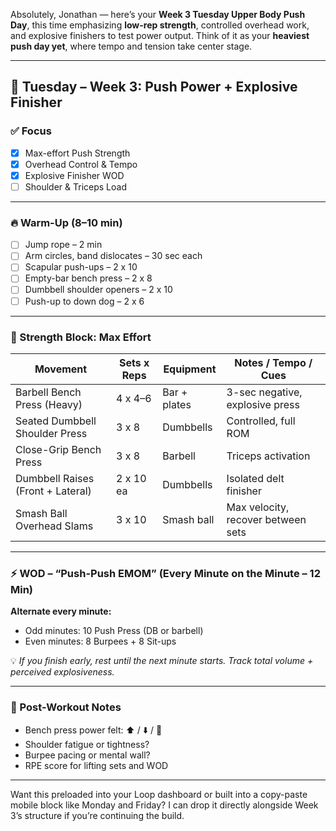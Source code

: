 Absolutely, Jonathan — here’s your **Week 3 Tuesday Upper Body Push Day**, this time emphasizing **low-rep strength**, controlled overhead work, and explosive finishers to test power output. Think of it as your **heaviest push day yet**, where tempo and tension take center stage.

---

## 💪 Tuesday – Week 3: Push Power + Explosive Finisher

### ✅ Focus
- [x] Max-effort Push Strength  
- [x] Overhead Control & Tempo  
- [x] Explosive Finisher WOD  
- [ ] Shoulder & Triceps Load  

---

### 🔥 Warm-Up (8–10 min)
- [ ] Jump rope – 2 min  
- [ ] Arm circles, band dislocates – 30 sec each  
- [ ] Scapular push-ups – 2 x 10  
- [ ] Empty-bar bench press – 2 x 8  
- [ ] Dumbbell shoulder openers – 2 x 10  
- [ ] Push-up to down dog – 2 x 6

---

### 🧱 Strength Block: Max Effort  
| Movement                        | Sets x Reps | Equipment           | Notes / Tempo / Cues            |
|---------------------------------|-------------|---------------------|---------------------------------|
| Barbell Bench Press (Heavy)     | 4 x 4–6     | Bar + plates        | 3-sec negative, explosive press |
| Seated Dumbbell Shoulder Press  | 3 x 8       | Dumbbells           | Controlled, full ROM            |
| Close-Grip Bench Press          | 3 x 8       | Barbell             | Triceps activation               |
| Dumbbell Raises (Front + Lateral) | 2 x 10 ea | Dumbbells           | Isolated delt finisher          |
| Smash Ball Overhead Slams       | 3 x 10      | Smash ball          | Max velocity, recover between sets

---

### ⚡️ WOD – “Push-Push EMOM” (Every Minute on the Minute – 12 Min)

**Alternate every minute:**
- Odd minutes: 10 Push Press (DB or barbell)  
- Even minutes: 8 Burpees + 8 Sit-ups

💡 *If you finish early, rest until the next minute starts. Track total volume + perceived explosiveness.*

---

### 💬 Post-Workout Notes  
- Bench press power felt: ⬆️ / ⬇️ / 🚀  
- Shoulder fatigue or tightness?  
- Burpee pacing or mental wall?  
- RPE score for lifting sets and WOD

---

Want this preloaded into your Loop dashboard or built into a copy-paste mobile block like Monday and Friday? I can drop it directly alongside Week 3’s structure if you’re continuing the build.